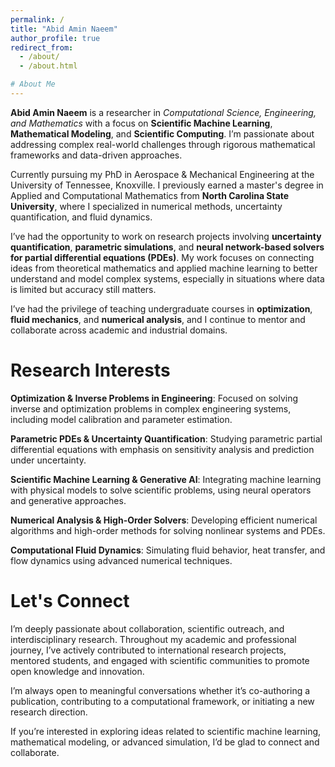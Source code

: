 ```yaml
---
permalink: /
title: "Abid Amin Naeem"
author_profile: true
redirect_from: 
  - /about/
  - /about.html

# About Me
---
```

**Abid Amin Naeem** is a researcher in *Computational Science, Engineering, and Mathematics* with a focus on **Scientific Machine Learning**, **Mathematical Modeling**, and **Scientific Computing**. I’m passionate about addressing complex real-world challenges through rigorous mathematical frameworks and data-driven approaches.

Currently pursuing my PhD in Aerospace & Mechanical Engineering at the University of Tennessee, Knoxville. I previously earned a master's degree in Applied and Computational Mathematics from **North Carolina State University**, where I specialized in numerical methods, uncertainty quantification, and fluid dynamics.

I’ve had the opportunity to work on research projects involving **uncertainty quantification**, **parametric simulations**, and **neural network-based solvers for partial differential equations (PDEs)**. My work focuses on connecting ideas from theoretical mathematics and applied machine learning to better understand and model complex systems, especially in situations where data is limited but accuracy still matters.

I’ve had the privilege of teaching undergraduate courses in **optimization**, **fluid mechanics**, and **numerical analysis**, and I continue to mentor and collaborate across academic and industrial domains.

Research Interests
==================

**Optimization & Inverse Problems in Engineering**: Focused on solving inverse and optimization problems in complex engineering systems, including model calibration and parameter estimation.

**Parametric PDEs & Uncertainty Quantification**: Studying parametric partial differential equations with emphasis on sensitivity analysis and prediction under uncertainty.

**Scientific Machine Learning & Generative AI**: Integrating machine learning with physical models to solve scientific problems, using neural operators and generative approaches.

**Numerical Analysis & High-Order Solvers**: Developing efficient numerical algorithms and high-order methods for solving nonlinear systems and PDEs.

**Computational Fluid Dynamics**: Simulating fluid behavior, heat transfer, and flow dynamics using advanced numerical techniques.

Let's Connect
=============

I’m deeply passionate about collaboration, scientific outreach, and interdisciplinary research. Throughout my academic and professional journey, I’ve actively contributed to international research projects, mentored students, and engaged with scientific communities to promote open knowledge and innovation.

I’m always open to meaningful conversations whether it’s co-authoring a publication, contributing to a computational framework, or initiating a new research direction.

If you’re interested in exploring ideas related to scientific machine learning, mathematical modeling, or advanced simulation, I’d be glad to connect and collaborate.

